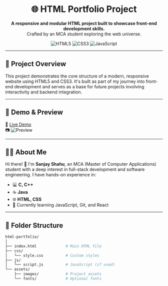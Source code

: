 <h1 align="center">🌐 HTML Portfolio Project</h1>

<p align="center">
  <b>A responsive and modular HTML project built to showcase front-end development skills.</b><br>
  Crafted by an MCA student exploring the web universe.
</p>

<div align="center">
  <img src="https://img.shields.io/badge/HTML-5-orange?logo=html5" alt="HTML5" />
  <img src="https://img.shields.io/badge/CSS-3-blue?logo=css3" alt="CSS3" />
  <img src="https://img.shields.io/badge/JavaScript-Optional-yellow?logo=javascript" alt="JavaScript" />
</div>

---

## 📖 Project Overview

This project demonstrates the core structure of a modern, responsive website using HTML5 and CSS3. It's built as part of my journey into front-end development and serves as a base for future projects involving interactivity and backend integration.

---

## 📸 Demo & Preview

🚀 [Live Demo](https://your-live-demo-link.com)  
📷 ![Preview](https://your-screenshot-link.com/screenshot.png)

---

## 🧑‍💻 About Me

Hi there! 👋 I'm **Sanjay Shahu**, an MCA (Master of Computer Applications) student with a deep interest in full-stack development and software engineering. I have hands-on experience in:

- 💻 **C, C++**
- ☕ **Java**
- 🌐 **HTML, CSS**
- 🔄 Currently learning JavaScript, Git, and React

---

## 📁 Folder Structure

```bash
html-portfolio/
│
├── index.html             # Main HTML file
├── css/
│   └── style.css          # Custom styles
├── js/
│   └── script.js          # JavaScript (if used)
└── assets/
    ├── images/            # Project assets
    └── fonts/             # Optional fonts
